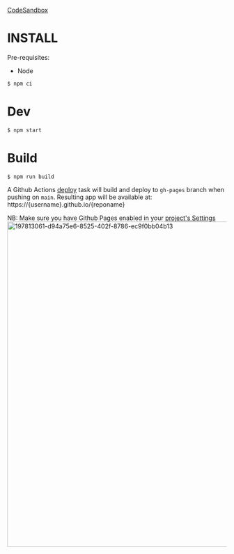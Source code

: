 [CodeSandbox](https://codesandbox.io/s/github/abernier/tpl-three)

# INSTALL

Pre-requisites:

- Node

```sh
$ npm ci
```

# Dev

```sh
$ npm start
```

# Build

```sh
$ npm run build
```

A Github Actions [deploy](.github/workflows/deploy.yml) task will build and deploy to `gh-pages` branch when pushing on `main`. Resulting app will be available at: https://{username}.github.io/{reponame}

NB: Make sure you have Github Pages enabled in your [project's Settings](/../../settings/pages)
<img width="748" alt="197813061-d94a75e6-8525-402f-8786-ec9f0bb04b13" src="https://user-images.githubusercontent.com/76580/197829753-9ac58012-f487-4456-b810-e8798732ec24.png">
